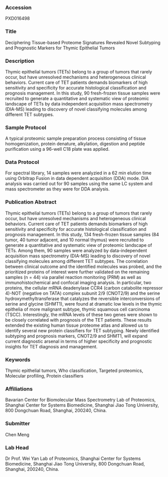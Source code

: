 ### Accession
PXD016498

### Title
Deciphering Tissue-based Proteome Signatures Revealed Novel Subtyping and Prognostic Markers for Thymic Epithelial Tumors

### Description
Thymic epithelial tumors (TETs) belong to a group of tumors that rarely occur, but have unresolved mechanisms and heterogeneous clinical behaviors. Current care of TET patients demands biomarkers of high sensitivity and specificity for accurate histological classification and prognosis management. In this study, 90 fresh-frozen tissue samples were recruited to generate a quantitative and systematic view of proteomic landscape of TETs by data independent acquisition mass spectrometry (DIA-MS) leading to discovery of novel classifying molecules among different TET subtypes.

### Sample Protocol
A typical proteomic sample preparation process consisting of tissue homogenization, protein denature, alkylation, digestion and peptide purification using a 96-well C18 plate was applied.

### Data Protocol
For spectral library, 14 samples were analyzied in a 62 min elution time using Orbitrap Fusion in data dependent acquisition (DDA) mode. DIA analysis was carried out for 90 samples using the same LC system and mass spectrometer as they were for DDA analysis.

### Publication Abstract
Thymic epithelial tumors (TETs) belong to a group of tumors that rarely occur, but have unresolved mechanisms and heterogeneous clinical behaviors. Current care of TET patients demands biomarkers of high sensitivity and specificity for accurate histological classification and prognosis management. In this study, 134 fresh-frozen tissue samples (84 tumor, 40 tumor adjacent, and 10 normal thymus) were recruited to generate a quantitative and systematic view of proteomic landscape of TETs. Among them, 90 samples were analyzed by data-independent acquisition mass spectrometry (DIA-MS) leading to discovery of novel classifying molecules among different TET subtypes. The correlation between clinical outcome and the identified molecules was probed, and the prioritized proteins of interest were further validated on the remaining samples (n&#xa0;=&#xa0;44) via parallel reaction monitoring (PRM) as well as immunohistochemical and confocal imaging analysis. In particular, two proteins, the cellular mRNA deadenylase CCR4 (carbon catabolite repressor 4)-NOT (negative on TATA) complex subunit 2/9 (CNOT2/9) and the serine hydroxymethyltransferase that catalyzes the reversible interconversions of serine and glycine (SHMT1), were found at dramatic low levels in the thymic epithelia of more malignant subtype, thymic squamous cell carcinoma (TSCC). Interestingly, the mRNA levels of these two genes were shown to be closely correlated with prognosis of the TET patients. These results extended the existing human tissue proteome atlas and allowed us to identify several new protein classifiers for TET subtyping. Newly identified subtyping and prognosis markers, CNOT2/9 and SHMT1, will expand current diagnostic arsenal in terms of higher specificity and prognostic insights for TET diagnosis and management.

### Keywords
Thymic epithelial tumors, Who classification, Targeted proteomics, Molecular profiling, Protein classifiers

### Affiliations
Bavarian Center for Biomolecular Mass Spectrometry
Lab of Proteomics, Shanghai Center for Systems Biomedicine, Shanghai Jiao Tong University, 800 Dongchuan Road, Shanghai, 200240, China.

### Submitter
Chen Meng

### Lab Head
Dr Prof. Wei Yan
Lab of Proteomics, Shanghai Center for Systems Biomedicine, Shanghai Jiao Tong University, 800 Dongchuan Road, Shanghai, 200240, China.


